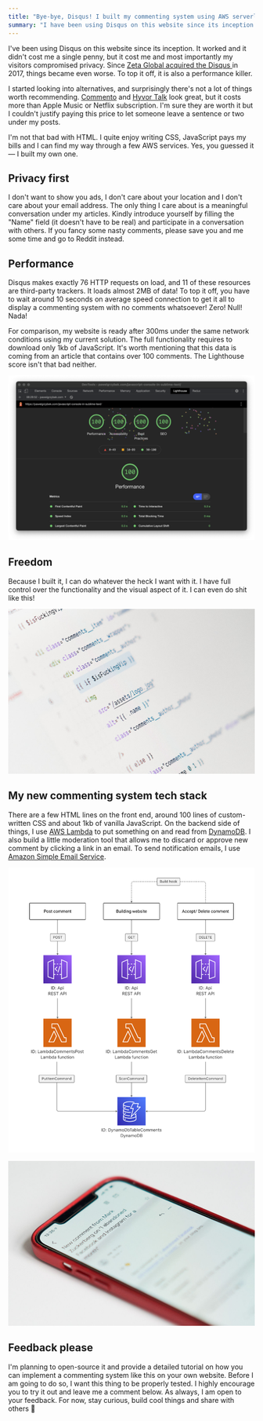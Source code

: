 ```yaml
---
title: "Bye-bye, Disqus! I built my commenting system using AWS serverless stack and Netlify build hooks!"
summary: "I have been using Disqus on this website since its inception. It worked, and it didn’t cost me a single penny, but it cost me, and most importantly, my visitors compromised privacy. I started looking into alternatives, and surprisingly there is not a lot of things worth recommending. Yes, you guessed it — I built my own one."
---
```


I've been using Disqus on this website since its inception. It worked and it didn't cost me a single penny, but it cost me and most importantly my visitors compromised privacy. Since [Zeta Global acquired the Disqus ](https://techcrunch.com/2017/12/05/zeta-global-acquires-commenting-service-disqus) in 2017, things became even worse. To top it off, it is also a performance killer.

I started looking into alternatives, and surprisingly there's not a lot of things worth recommending. [Commento](https://commento.io) and [Hyvor Talk](https://talk.hyvor.com) look great, but it costs more than Apple Music or Netflix subscription. I'm sure they are worth it but I couldn't justify paying this price to let someone leave a sentence or two under my posts.

I'm not that bad with HTML. I quite enjoy writing CSS, JavaScript pays my bills and I can find my way through a few AWS services. Yes, you guessed it — I built my own one.

## Privacy first

I don't want to show you ads, I don't care about your location and I don't care about your email address. The only thing I care about is a meaningful conversation under my articles. Kindly introduce yourself by filling the "Name" field (it doesn't have to be real) and participate in a conversation with others. If you fancy some nasty comments, please save you and me some time and go to Reddit instead.

## Performance

Disqus makes exactly 76 HTTP requests on load, and 11 of these resources are third-party trackers. It loads almost 2MB of data! To top it off, you have to wait around 10 seconds on average speed connection to get it all to display a commenting system with no comments whatsoever! Zero! Null! Nada!

For comparison, my website is ready after 300ms under the same network conditions using my current solution. The full functionality requires to download only 1kb of JavaScript. It's worth mentioning that this data is coming from an article that contains over 100 comments. The Lighthouse score isn't that bad neither.

![Lighthouse score of my individual page with more than 100 comments](2021-02-22-1.png)

## Freedom

Because I built it, I can do whatever the heck I want with it. I have full control over the functionality and the visual aspect of it. I can even do shit like this!

![A funny snippet of code](2021-02-22-2.jpg)

## My new commenting system tech stack

There are a few HTML lines on the front end, around 100 lines of custom-written CSS and about 1kb of vanilla JavaScript. On the backend side of things, I use [AWS Lambda](https://aws.amazon.com/lambda/) to put something on and read from [DynamoDB](https://aws.amazon.com/dynamodb/). I also build a little moderation tool that allows me to discard or approve new comment by clicking a link in an email. To send notification emails, I use [Amazon Simple Email Service](https://aws.amazon.com/ses/).

![My custom commenting system built with AWS - diagram](2021-02-22-3.png)

![My custom commenting system built with AWS - the notification email](2021-02-22-4.jpg)

## Feedback please

I'm planning to open-source it and provide a detailed tutorial on how you can implement a commenting system like this on your own website. Before I am going to do so, I want this thing to be properly tested. I highly encourage you to try it out and leave me a comment below. As always, I am open to your feedback. For now, stay curious, build cool things and share with others 👋
